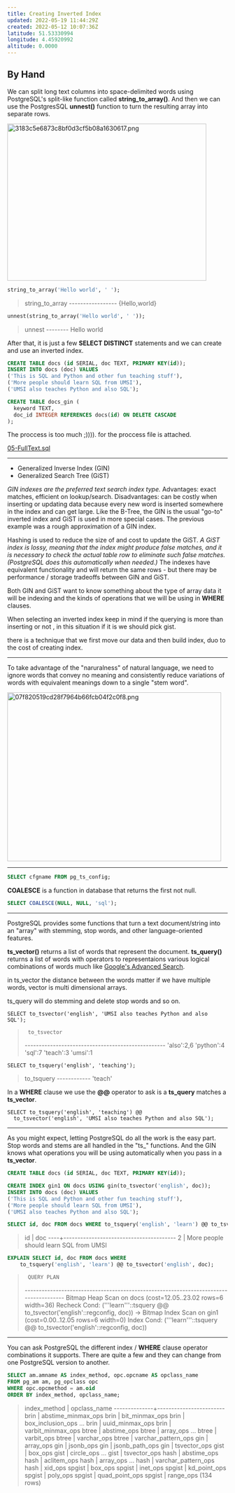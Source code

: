 ```yaml
---
title: Creating Inverted Index
updated: 2022-05-19 11:44:29Z
created: 2022-05-12 10:07:36Z
latitude: 51.53330994
longitude: 4.45920992
altitude: 0.0000
---
```


## By Hand

We can split long text columns into space-delimited words using PostgreSQL's split-like function called **string\_to\_array()**. And then we can use the PostgresSQL **unnest()** function to turn the resulting array into separate rows.

<img src="../../../../_resources/3183c5e6873c8bf0d3cf5b08a1630617.png" alt="3183c5e6873c8bf0d3cf5b08a1630617.png" width="455" height="359" class="jop-noMdConv">

```sql
string_to_array('Hello world', ' ');
```

> string\_to\_array
> \-\-\-\-\-\-\-\-\-\-\-\-\-\-\-\-\-
> {Hello,world}

```sql
unnest(string_to_array('Hello world', ' '));
```

> unnest
> \-\-\-\-\-\-\-\-
> Hello
> world

After that, it is just a few **SELECT DISTINCT** statements and we can create and use an inverted index.

```sql
CREATE TABLE docs (id SERIAL, doc TEXT, PRIMARY KEY(id));
INSERT INTO docs (doc) VALUES
('This is SQL and Python and other fun teaching stuff'),
('More people should learn SQL from UMSI'),
('UMSI also teaches Python and also SQL');

CREATE TABLE docs_gin (
  keyword TEXT,
  doc_id INTEGER REFERENCES docs(id) ON DELETE CASCADE
);
```

The proccess is too much ;)))). for the proccess file is attached.

[05-FullText.sql](../../../../_resources/05-FullText.sql)

* * *

- Generalized Inverse Index (GIN)
- Generalized Search Tree (GiST)

*GIN indexes are the preferred text search index type.* Advantages: exact matches, efficient on lookup/search. Disadvantages: can be costly when inserting or updating data because every new word is inserted somewhere in the index and can get large. Like the B-Tree, the GIN is the usual "go-to" inverted index and GiST is used in more special cases. The previous example was a rough approximation of a GIN index.

Hashing is used to reduce the size of and cost to update the GiST. *A GiST index is lossy, meaning that the index might produce false matches, and it is necessary to check the actual table row to eliminate such false matches. (PostgreSQL does this automatically when needed.)* The indexes have equivalent functionality and will return the same rows - but there may be performance / storage tradeoffs between GIN and GiST.

Both GIN and GiST want to know something about the type of array data it will be indexing and the kinds of operations that we will be using in **WHERE** clauses.

When selecting an inverted index keep in mind if the querying is more than inserting or not , in this situation if it is we should pick gist.

there is a technique that we first move our data and then build index, duo to the cost of creating index.

* * *

To take advantage of the "naruralness" of natural language, we need to ignore words that convey no meaning and consistently reduce variations of words with equivalent meanings down to a single "stem word".

<img src="../../../../_resources/07f820519cd28f7964b66fcb04f2c0f8.png" alt="07f820519cd28f7964b66fcb04f2c0f8.png" width="489" height="386" class="jop-noMdConv">

* * *

```sql
SELECT cfgname FROM pg_ts_config;
```

**COALESCE** is a function in database that returns the first not null.

```sql
SELECT COALESCE(NULL, NULL, 'sql');
```

* * *

PostgreSQL provides some functions that turn a text document/string into an "array" with stemming, stop words, and other language-oriented features.

**ts_vector()** returns a list of words that represent the document. **ts_query()** returns a list of words with operators to representaions various logical combinations of words much like [Google's Advanced Search](https://www.google.com/advanced_search).

in ts_vector the distance between the words matter if we have multiple words, vector is multi dimensional arrays.

ts_query will do stemming and delete stop words and so on.

```
SELECT to_tsvector('english', 'UMSI also teaches Python and also SQL');
```

> ```
>  to_tsvector 
> ```
> 
> \-\-\-\-\-\-\-\-\-\-\-\-\-\-\-\-\-\-\-\-\-\-\-\-\-\-\-\-\-\-\-\-\-\-\-\-\-\-\-\-\-\-\-\-\-\-\-\-\-\-
> 'also':2,6 'python':4 'sql':7 'teach':3 'umsi':1

```
SELECT to_tsquery('english', 'teaching');
```

> to_tsquery
> \-\-\-\-\-\-\-\-\-\-\-\-
> 'teach'

In a **WHERE** clause we use the **@@** operator to ask is a **ts_query** matches a **ts_vector**.

```
SELECT to_tsquery('english', 'teaching') @@
  to_tsvector('english', 'UMSI also teaches Python and also SQL');
```

* * *

As you might expect, letting PostgreSQL do all the work is the easy part. Stop words and stems are all handled in the "ts_" functions. And the GIN knows what operations you will be using automatically when you pass in a **ts_vector**.

```sql
CREATE TABLE docs (id SERIAL, doc TEXT, PRIMARY KEY(id));

CREATE INDEX gin1 ON docs USING gin(to_tsvector('english', doc));
INSERT INTO docs (doc) VALUES 
('This is SQL and Python and other fun teaching stuff'),
('More people should learn SQL from UMSI'),
('UMSI also teaches Python and also SQL');

SELECT id, doc FROM docs WHERE to_tsquery('english', 'learn') @@ to_tsvector('english', doc);
```

> id | doc
> ----+----------------------------------------
> 2 | More people should learn SQL from UMSI

```sql
EXPLAIN SELECT id, doc FROM docs WHERE
    to_tsquery('english', 'learn') @@ to_tsvector('english', doc);
```

> ```
>  QUERY PLAN 
> ```
> 
> \-\-\-\-\-\-\-\-\-\-\-\-\-\-\-\-\-\-\-\-\-\-\-\-\-\-\-\-\-\-\-\-\-\-\-\-\-\-\-\-\-\-\-\-\-\-\-\-\-\-\-\-\-\-\-\-\-\-\-\-\-\-\-\-\-\-\-\-\-\-\-\-\-\-\-\-\-\-\-\-\-\-\-\-\-\-
> Bitmap Heap Scan on docs (cost=12.05..23.02 rows=6 width=36)
> Recheck Cond: ('''learn'''::tsquery @@ to_tsvector('english'::regconfig, doc))
> -\> Bitmap Index Scan on gin1 (cost=0.00..12.05 rows=6 width=0)
> Index Cond: ('''learn'''::tsquery @@ to_tsvector('english'::regconfig, doc))

* * *

You can ask PostgreSQL the different index / **WHERE** clause operator combinations it supports. There are quite a few and they can change from one PostgreSQL version to another.

```sql
SELECT am.amname AS index_method, opc.opcname AS opclass_name
FROM pg_am am, pg_opclass opc
WHERE opc.opcmethod = am.oid
ORDER BY index_method, opclass_name;
```

> index\_method | opclass\_name
> --------------+------------------------
> brin | abstime\_minmax\_ops
> brin | bit\_minmax\_ops
> brin | box\_inclusion\_ops
> ...
> brin | uuid\_minmax\_ops
> brin | varbit\_minmax\_ops
> btree | abstime_ops
> btree | array_ops
> ...
> btree | varbit_ops
> btree | varchar_ops
> btree | varchar\_pattern\_ops
> gin | array_ops
> gin | jsonb_ops
> gin | jsonb\_path\_ops
> gin | tsvector_ops
> gist | box_ops
> gist | circle_ops
> ...
> gist | tsvector_ops
> hash | abstime_ops
> hash | aclitem_ops
> hash | array_ops
> ...
> hash | varchar\_pattern\_ops
> hash | xid_ops
> spgist | box_ops
> spgist | inet_ops
> spgist | kd\_point\_ops
> spgist | poly_ops
> spgist | quad\_point\_ops
> spgist | range_ops
> (134 rows)